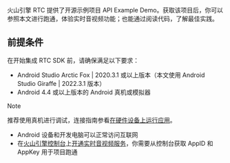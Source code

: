 火山引擎 RTC 提供了开源示例项目 API Example Demo。获取该项目后，你可以参照本文进行跑通，体验实时音视频功能；也能通过阅读代码，了解最佳实践。

## 前提条件

在开始集成 RTC SDK 前，请确保满足以下要求：

- Android Studio Arctic Fox | 2020.3.1 或以上版本（本文使用 Android Studio Giraffe | 2022.3.1 版本）
- Android 4.4 或以上版本的 Android 真机或模拟器

> [!NOTE]
> 推荐使用真机进行调试，连接指南参看[在硬件设备上运行应用](https://developer.android.com/studio/run/device?hl=zh-cn)。

- Android 设备和开发电脑可以正常访问互联网
- 在[火山引擎控制台](https://console.volcengine.com/auth/login/)上[开通实时音视频服务](https://www.volcengine.com/docs/6348/69865)，你需要从控制台获取 AppID 和 AppKey 用于项目跑通
